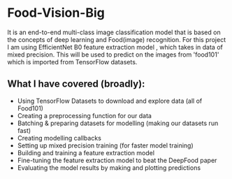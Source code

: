 # Food-Vision-Big
It is an end-to-end multi-class image classification model that is based on the concepts of deep learning and Food(image) recognition. For this project I am using EfficientNet B0 feature extraction model , which takes in data of mixed precision. This will be used to predict on the images from 'food101' which is imported from TensorFlow datasets.

## What I have covered (broadly):
- Using TensorFlow Datasets to download and explore data (all of Food101)
- Creating a preprocessing function for our data
- Batching & preparing datasets for modelling (making our datasets run fast)
- Creating modelling callbacks
- Setting up mixed precision training (for faster model training)
- Building and training a feature extraction model
- Fine-tuning the feature extraction model to beat the DeepFood paper
- Evaluating the model results by making and plotting predictions
